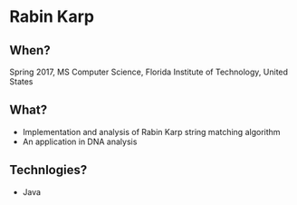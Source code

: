 # Rabin Karp

## When?
Spring 2017, MS Computer Science, Florida Institute of Technology, United States

## What?
- Implementation and analysis of Rabin Karp string matching algorithm
- An application in DNA analysis

## Technlogies?
- Java
